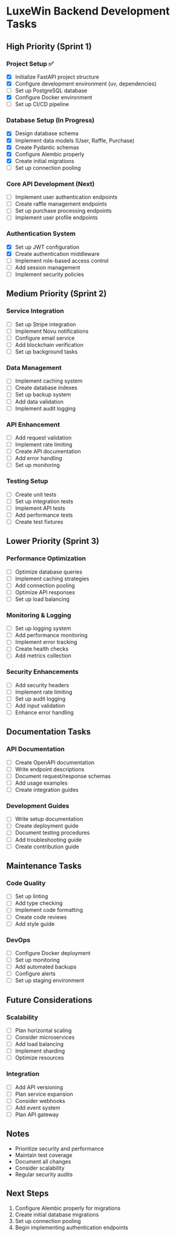 # LuxeWin Backend Development Tasks

## High Priority (Sprint 1)

### Project Setup ✅
- [x] Initialize FastAPI project structure
- [x] Configure development environment (uv, dependencies)
- [ ] Set up PostgreSQL database
- [x] Configure Docker environment
- [ ] Set up CI/CD pipeline

### Database Setup (In Progress)
- [x] Design database schema
- [x] Implement data models (User, Raffle, Purchase)
- [x] Create Pydantic schemas
- [x] Configure Alembic properly
- [x] Create initial migrations
- [ ] Set up connection pooling

### Core API Development (Next)
- [ ] Implement user authentication endpoints
- [ ] Create raffle management endpoints
- [ ] Set up purchase processing endpoints
- [ ] Implement user profile endpoints

### Authentication System
- [x] Set up JWT configuration
- [x] Create authentication middleware
- [ ] Implement role-based access control
- [ ] Add session management
- [ ] Implement security policies

## Medium Priority (Sprint 2)

### Service Integration
- [ ] Set up Stripe integration
- [ ] Implement Novu notifications
- [ ] Configure email service
- [ ] Add blockchain verification
- [ ] Set up background tasks

### Data Management
- [ ] Implement caching system
- [ ] Create database indexes
- [ ] Set up backup system
- [ ] Add data validation
- [ ] Implement audit logging

### API Enhancement
- [ ] Add request validation
- [ ] Implement rate limiting
- [ ] Create API documentation
- [ ] Add error handling
- [ ] Set up monitoring

### Testing Setup
- [ ] Create unit tests
- [ ] Set up integration tests
- [ ] Implement API tests
- [ ] Add performance tests
- [ ] Create test fixtures

## Lower Priority (Sprint 3)

### Performance Optimization
- [ ] Optimize database queries
- [ ] Implement caching strategies
- [ ] Add connection pooling
- [ ] Optimize API responses
- [ ] Set up load balancing

### Monitoring & Logging
- [ ] Set up logging system
- [ ] Add performance monitoring
- [ ] Implement error tracking
- [ ] Create health checks
- [ ] Add metrics collection

### Security Enhancements
- [ ] Add security headers
- [ ] Implement rate limiting
- [ ] Set up audit logging
- [ ] Add input validation
- [ ] Enhance error handling

## Documentation Tasks

### API Documentation
- [ ] Create OpenAPI documentation
- [ ] Write endpoint descriptions
- [ ] Document request/response schemas
- [ ] Add usage examples
- [ ] Create integration guides

### Development Guides
- [ ] Write setup documentation
- [ ] Create deployment guide
- [ ] Document testing procedures
- [ ] Add troubleshooting guide
- [ ] Create contribution guide

## Maintenance Tasks

### Code Quality
- [ ] Set up linting
- [ ] Add type checking
- [ ] Implement code formatting
- [ ] Create code reviews
- [ ] Add style guide

### DevOps
- [ ] Configure Docker deployment
- [ ] Set up monitoring
- [ ] Add automated backups
- [ ] Configure alerts
- [ ] Set up staging environment

## Future Considerations

### Scalability
- [ ] Plan horizontal scaling
- [ ] Consider microservices
- [ ] Add load balancing
- [ ] Implement sharding
- [ ] Optimize resources

### Integration
- [ ] Add API versioning
- [ ] Plan service expansion
- [ ] Consider webhooks
- [ ] Add event system
- [ ] Plan API gateway

## Notes
- Prioritize security and performance
- Maintain test coverage
- Document all changes
- Consider scalability
- Regular security audits

## Next Steps
1. Configure Alembic properly for migrations
2. Create initial database migrations
3. Set up connection pooling
4. Begin implementing authentication endpoints
